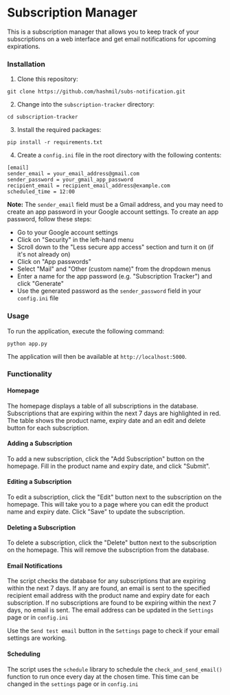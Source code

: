 # Subscription Manager

This is a subscription manager that allows you to keep track of your subscriptions on a web interface and get email notifications for upcoming expirations.

### Installation

1. Clone this repository:

```
git clone https://github.com/hashmil/subs-notification.git
```

2.  Change into the `subscription-tracker` directory:

```
cd subscription-tracker
```

3.  Install the required packages:

```
pip install -r requirements.txt
```

4.  Create a `config.ini` file in the root directory with the following contents:

```
[email]
sender_email = your_email_address@gmail.com
sender_password = your_gmail_app_password
recipient_email = recipient_email_address@example.com
scheduled_time = 12:00
```

**Note:** The `sender_email` field must be a Gmail address, and you may need to create an app password in your Google account settings. To create an app password, follow these steps:

- Go to your Google account settings
- Click on "Security" in the left-hand menu
- Scroll down to the "Less secure app access" section and turn it on (if it's not already on)
- Click on "App passwords"
- Select "Mail" and "Other (custom name)" from the dropdown menus
- Enter a name for the app password (e.g. "Subscription Tracker") and click "Generate"
- Use the generated password as the `sender_password` field in your `config.ini` file

### Usage

To run the application, execute the following command:

```
python app.py
```

The application will then be available at `http://localhost:5000`.

### Functionality

#### Homepage

The homepage displays a table of all subscriptions in the database. Subscriptions that are expiring within the next 7 days are highlighted in red. The table shows the product name, expiry date and an edit and delete button for each subscription.

#### Adding a Subscription

To add a new subscription, click the "Add Subscription" button on the homepage. Fill in the product name and expiry date, and click "Submit".

#### Editing a Subscription

To edit a subscription, click the "Edit" button next to the subscription on the homepage. This will take you to a page where you can edit the product name and expiry date. Click "Save" to update the subscription.

#### Deleting a Subscription

To delete a subscription, click the "Delete" button next to the subscription on the homepage. This will remove the subscription from the database.

#### Email Notifications

The script checks the database for any subscriptions that are expiring within the next 7 days. If any are found, an email is sent to the specified recipient email address with the product name and expiry date for each subscription. If no subscriptions are found to be expiring within the next 7 days, no email is sent. The email address can be updated in the `Settings` page or in `config.ini`

Use the `Send test email` button in the `Settings` page to check if your email settings are working.

#### Scheduling

The script uses the `schedule` library to schedule the `check_and_send_email()` function to run once every day at the chosen time. This time can be changed in the `settings` page or in `config.ini`
